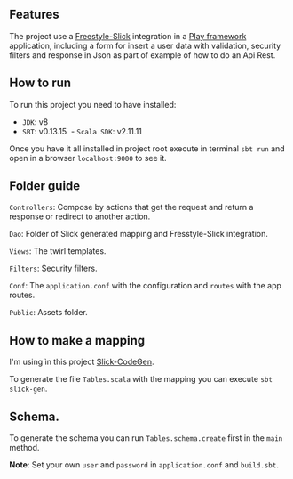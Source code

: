 ## Features
The project use a [Freestyle-Slick](http://frees.io/docs/integrations/slick/) integration in a [Play framework](https://www.playframework.com) application, including a form for insert a user data with validation, security filters and response in Json as part of example of how to do an Api Rest.

## How to run
To run this project you need to have installed:
  - `JDK`: v8
  - `SBT`: v0.13.15
  - `Scala SDK`: v2.11.11
  
Once you have it all installed in project root execute in terminal `sbt run` and open in a browser `localhost:9000` to see it.

## Folder guide
`Controllers`: Compose by actions that get the request and return a response or redirect to another action.

`Dao`: Folder of Slick generated mapping and Fresstyle-Slick integration.

`Views`: The twirl templates.

`Filters`: Security filters.

`Conf`: The `application.conf` with the configuration and `routes` with the app routes.

`Public`: Assets folder.

## How to make a mapping

I'm using ìn this project [Slick-CodeGen](http://slick.lightbend.com/doc/3.2.0/codegen-api/index.html#package).

To generate the file `Tables.scala` with the mapping you can execute `sbt slick-gen`.

## Schema.

To generate the schema you can run `Tables.schema.create` first in the `main` method.

**Note**: Set your own `user` and `password` in `application.conf` and `build.sbt`.
